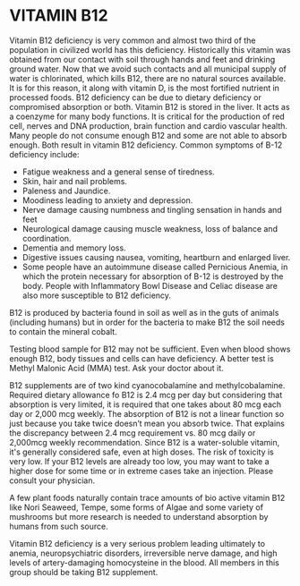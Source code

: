 # VITAMIN  B12

Vitamin B12 deficiency is very common and almost two third of the population in civilized world has this deficiency. 
Historically this vitamin was obtained from our contact with soil through hands and feet and drinking ground water. Now that we avoid such contacts and all municipal supply of water is chlorinated, which kills B12, there are no natural sources available. It is for this reason, it along with vitamin D, is the most fortified nutrient in processed foods. B12 deficiency can be due to dietary deficiency or compromised absorption or both. Vitamin B12 is stored in the liver. It acts as a coenzyme for many body functions. It is critical for the production of red cell, nerves and DNA production, brain function and cardio vascular health. Many people do not consume enough B12 and some are not able to absorb enough. Both result in vitamin B12 deficiency. Common symptoms of B-12 deficiency include:
* Fatigue weakness and a general sense of tiredness.
* Skin, hair and nail problems. 
* Paleness and Jaundice. 
* Moodiness leading to anxiety and depression. 
* Nerve damage causing numbness and tingling sensation in hands and feet
* Neurological damage causing muscle weakness, loss of balance and coordination. 
* Dementia and memory loss.
* Digestive issues causing nausea, vomiting, heartburn and enlarged liver. 
* Some people have an autoimmune disease called Pernicious Anemia, in which the protein necessary for absorption of B-12 is destroyed by the body. People with Inflammatory Bowl Disease and Celiac disease are also more susceptible to B12 deficiency. 

B12 is produced by bacteria found in soil as well as in the guts of animals (including humans) but in order for the bacteria to make B12 the soil needs to contain the mineral cobalt.

Testing blood sample for B12 may not be sufficient. Even when blood shows enough B12, body tissues and cells can have deficiency. A better test is Methyl Malonic Acid (MMA) test. Ask your doctor about it. 

B12 supplements are of two kind cyanocobalamine and methylcobalamine. Required dietary allowance fo B12 is 2.4 mcg per day but considering that absorption is very limited, it is required that one takes about 80 mcg each day or 2,000 mcg weekly. The absorption of B12 is not a linear function so just because you take twice doesn’t mean you absorb twice. That explains the discrepancy between 2.4 mcg requirement vs. 80 mcg daily or 2,000mcg weekly recommendation. Since B12 is a water-soluble vitamin, it's generally considered safe, even at high doses. The risk of toxicity is very low. 
If your B12 levels are already too low, you may want to take a higher dose for some time or in extreme cases take an injection. Please consult your physician. 

A few plant foods naturally contain trace amounts of bio active vitamin B12 like Nori Seaweed, Tempe, some forms of Algae and some variety of mushrooms but more research is needed to understand absorption by humans from such source. 

Vitamin B12 deficiency is a very serious problem leading ultimately to anemia, neuropsychiatric disorders, irreversible nerve damage, and high levels of artery-damaging homocysteine in the blood. All members in this group should be taking B12 supplement.